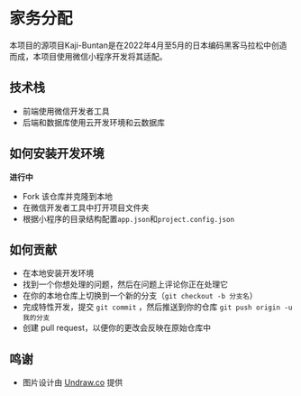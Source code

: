 # 家务分配

本项目的源项目Kaji-Buntan是在2022年4月至5月的日本编码黑客马拉松中创造而成，本项目使用微信小程序开发将其适配。

## 技术栈

- 前端使用微信开发者工具
- 后端和数据库使用云开发环境和云数据库

## 如何安装开发环境

**进行中**

- Fork 该仓库并克隆到本地
- 在微信开发者工具中打开项目文件夹
- 根据小程序的目录结构配置`app.json`和`project.config.json`

## 如何贡献

- 在本地安装开发环境
- 找到一个你想处理的问题，然后在问题上评论你正在处理它
- 在你的本地仓库上切换到一个新的分支（`git checkout -b 分支名`）
- 完成特性开发，提交 `git commit` ，然后推送到你的仓库 `git push origin -u 我的分支`
- 创建 pull request，以便你的更改会反映在原始仓库中

## 鸣谢

- 图片设计由 [Undraw.co](https://undraw.co/) 提供